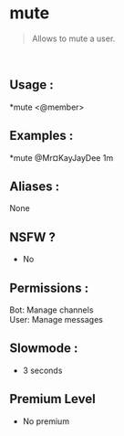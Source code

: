 # mute

> Allows to mute a user.

<br>

## Usage :

*mute <@member> <time>

## Examples :

*mute @Mr¤KayJayDee 1m

## Aliases :

None

## NSFW ?

- No

## Permissions :

Bot: Manage channels
<br>
User: Manage messages

## Slowmode :

- 3 seconds

## Premium Level

- No premium